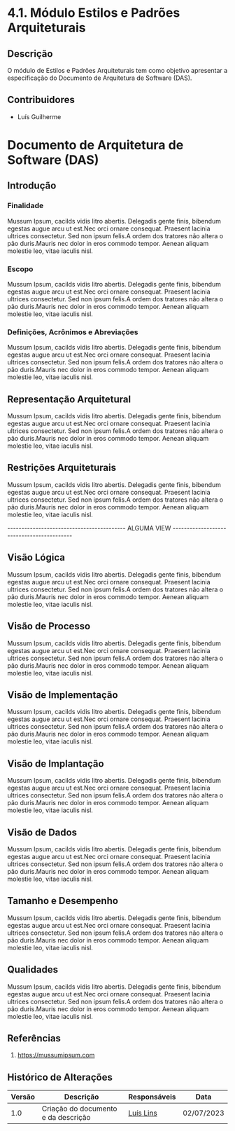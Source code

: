 # 4.1. Módulo Estilos e Padrões Arquiteturais

## Descrição
O módulo de Estilos e Padrões Arquiteturais tem como objetivo apresentar a especificação do Documento de Arquitetura de Software (DAS).

## Contribuidores
* Luís Guilherme

# Documento de Arquitetura de Software (DAS)
## Introdução
### Finalidade
Mussum Ipsum, cacilds vidis litro abertis. Delegadis gente finis, bibendum egestas augue arcu ut est.Nec orci ornare consequat. Praesent lacinia ultrices consectetur. Sed non ipsum felis.A ordem dos tratores não altera o pão duris.Mauris nec dolor in eros commodo tempor. Aenean aliquam molestie leo, vitae iaculis nisl.

### Escopo
Mussum Ipsum, cacilds vidis litro abertis. Delegadis gente finis, bibendum egestas augue arcu ut est.Nec orci ornare consequat. Praesent lacinia ultrices consectetur. Sed non ipsum felis.A ordem dos tratores não altera o pão duris.Mauris nec dolor in eros commodo tempor. Aenean aliquam molestie leo, vitae iaculis nisl.

### Definições, Acrônimos e Abreviações
Mussum Ipsum, cacilds vidis litro abertis. Delegadis gente finis, bibendum egestas augue arcu ut est.Nec orci ornare consequat. Praesent lacinia ultrices consectetur. Sed non ipsum felis.A ordem dos tratores não altera o pão duris.Mauris nec dolor in eros commodo tempor. Aenean aliquam molestie leo, vitae iaculis nisl.

##  Representação Arquitetural
Mussum Ipsum, cacilds vidis litro abertis. Delegadis gente finis, bibendum egestas augue arcu ut est.Nec orci ornare consequat. Praesent lacinia ultrices consectetur. Sed non ipsum felis.A ordem dos tratores não altera o pão duris.Mauris nec dolor in eros commodo tempor. Aenean aliquam molestie leo, vitae iaculis nisl.

## Restrições Arquiteturais
Mussum Ipsum, cacilds vidis litro abertis. Delegadis gente finis, bibendum egestas augue arcu ut est.Nec orci ornare consequat. Praesent lacinia ultrices consectetur. Sed non ipsum felis.A ordem dos tratores não altera o pão duris.Mauris nec dolor in eros commodo tempor. Aenean aliquam molestie leo, vitae iaculis nisl.

------------------------------------------ ALGUMA VIEW ------------------------------------------

## Visão Lógica
Mussum Ipsum, cacilds vidis litro abertis. Delegadis gente finis, bibendum egestas augue arcu ut est.Nec orci ornare consequat. Praesent lacinia ultrices consectetur. Sed non ipsum felis.A ordem dos tratores não altera o pão duris.Mauris nec dolor in eros commodo tempor. Aenean aliquam molestie leo, vitae iaculis nisl.

## Visão de Processo
Mussum Ipsum, cacilds vidis litro abertis. Delegadis gente finis, bibendum egestas augue arcu ut est.Nec orci ornare consequat. Praesent lacinia ultrices consectetur. Sed non ipsum felis.A ordem dos tratores não altera o pão duris.Mauris nec dolor in eros commodo tempor. Aenean aliquam molestie leo, vitae iaculis nisl.

## Visão de Implementação
Mussum Ipsum, cacilds vidis litro abertis. Delegadis gente finis, bibendum egestas augue arcu ut est.Nec orci ornare consequat. Praesent lacinia ultrices consectetur. Sed non ipsum felis.A ordem dos tratores não altera o pão duris.Mauris nec dolor in eros commodo tempor. Aenean aliquam molestie leo, vitae iaculis nisl.

## Visão de Implantação
Mussum Ipsum, cacilds vidis litro abertis. Delegadis gente finis, bibendum egestas augue arcu ut est.Nec orci ornare consequat. Praesent lacinia ultrices consectetur. Sed non ipsum felis.A ordem dos tratores não altera o pão duris.Mauris nec dolor in eros commodo tempor. Aenean aliquam molestie leo, vitae iaculis nisl.

## Visão de Dados
Mussum Ipsum, cacilds vidis litro abertis. Delegadis gente finis, bibendum egestas augue arcu ut est.Nec orci ornare consequat. Praesent lacinia ultrices consectetur. Sed non ipsum felis.A ordem dos tratores não altera o pão duris.Mauris nec dolor in eros commodo tempor. Aenean aliquam molestie leo, vitae iaculis nisl.

## Tamanho e Desempenho
Mussum Ipsum, cacilds vidis litro abertis. Delegadis gente finis, bibendum egestas augue arcu ut est.Nec orci ornare consequat. Praesent lacinia ultrices consectetur. Sed non ipsum felis.A ordem dos tratores não altera o pão duris.Mauris nec dolor in eros commodo tempor. Aenean aliquam molestie leo, vitae iaculis nisl.

## Qualidades
Mussum Ipsum, cacilds vidis litro abertis. Delegadis gente finis, bibendum egestas augue arcu ut est.Nec orci ornare consequat. Praesent lacinia ultrices consectetur. Sed non ipsum felis.A ordem dos tratores não altera o pão duris.Mauris nec dolor in eros commodo tempor. Aenean aliquam molestie leo, vitae iaculis nisl.

## Referências
1. https://mussumipsum.com

## Histórico de Alterações

| Versão | Descrição                           | Responsáveis                                 | Data       |
| ------ | ----------------------------------- | -------------------------------------------- | ---------- |
| 1.0    | Criação do documento e da descrição | [Luís Lins](https://github.com/luisgaboardi) | 02/07/2023 |

<!-- **Foco_01:** Arquitetura de Software

Entrega Mínina: Especificação de 1 Visão do DAS (ESCOPO: Lógica; Processo; Implementação; Implantação ou Dados).

OBS: A Visão de Caso de Uso, por ser uma visão já conhecida por vocês em outras disciplinas, não faz parte do escopo.

Apresentação (em sala) explicando o Documento de Arquitetura (DAS), com: (i) rastro claro aos membros participantes (MOSTRAR QUADRO DE PARTICIPAÇÕES); (ii) justificativas & senso crítico sobre esse artefato, em especial detalhando particularidades sobre estilos e padrões arquiteturais idealizados para a aplicação; (iii) breve apresentação da visão do DAS no escopo da aplicação, e (iv) comentários gerais sobre o trabalho em equipe. Tempo da Apresentação: +/- 10min. Recomendação: Apresentar diretamente via Wiki ou GitPages do Projeto.

A Wiki ou GitPages do Projeto deve conter um tópico dedicado ao Módulo Estilos e Padrões Arquiteturais, com Especificação da Visão do DAS, histórico de versões, referências, e demais detalhamentos gerados pela equipe nesse escopo.

Demais orientações disponíveis nas Diretrizes (vide Moodle). -->